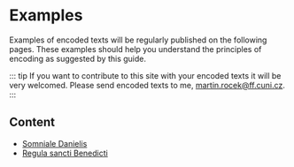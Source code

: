 # Examples

Examples of encoded texts will be regularly published on the following pages. These examples should help you understand the principles of encoding as suggested by this guide.

::: tip
If you want to contribute to this site with your encoded texts it will be very welcomed. Please send encoded texts to me, martin.rocek@ff.cuni.cz.
:::

## Content
- [Somniale Danielis](./somniale.md)
- [Regula sancti Benedicti](./regula-st-benedicti.md)
